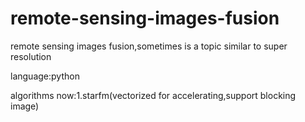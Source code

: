 # remote-sensing-images-fusion
remote sensing images fusion,sometimes is a topic similar to super resolution

language:python

algorithms now:1.starfm(vectorized for accelerating,support blocking image)
